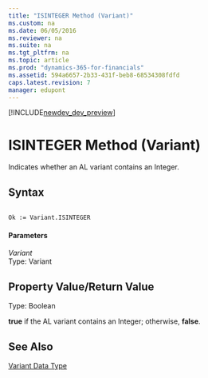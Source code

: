 ```yaml
---
title: "ISINTEGER Method (Variant)"
ms.custom: na
ms.date: 06/05/2016
ms.reviewer: na
ms.suite: na
ms.tgt_pltfrm: na
ms.topic: article
ms.prod: "dynamics-365-for-financials"
ms.assetid: 594a6657-2b33-431f-beb8-68534308fdfd
caps.latest.revision: 7
manager: edupont
---
```


[!INCLUDE[newdev_dev_preview](../includes/newdev_dev_preview.md)]

# ISINTEGER Method (Variant)
Indicates whether an AL variant contains an Integer.  
  
## Syntax  
  
```  
  
Ok := Variant.ISINTEGER  
```  
  
#### Parameters  
 *Variant*  
 Type: Variant  
  
## Property Value/Return Value  
 Type: Boolean  
  
 **true** if the AL variant contains an Integer; otherwise, **false**.  
  
## See Also  
 [Variant Data Type](../datatypes/devenv-Variant-Data-Type.md)